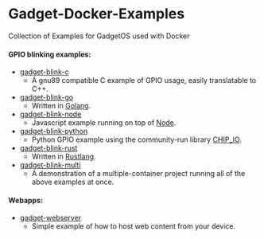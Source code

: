 # Gadget-Docker-Examples
Collection of Examples for GadgetOS used with Docker

#### GPIO blinking examples:
- [gadget-blink-c     ](https://github.com/NextThingCo/Gadget-Docker-Examples/tree/master/gadget-blink-c)
  - A gnu89 compatible C example of GPIO usage, easily translatable to C++. 
- [gadget-blink-go    ](https://github.com/NextThingCo/Gadget-Docker-Examples/tree/master/gadget-blink-go)
  - Written in [Golang](https://golang.org/).
- [gadget-blink-node  ](https://github.com/NextThingCo/Gadget-Docker-Examples/tree/master/gadget-blink-node)
  - Javascript example running on top of [Node](https://nodejs.org/).
- [gadget-blink-python](https://github.com/NextThingCo/Gadget-Docker-Examples/tree/master/gadget-blink-python)
  - Python GPIO example using the community-run library [CHIP_IO](https://github.com/xtacocorex/CHIP_IO).
- [gadget-blink-rust  ](https://github.com/NextThingCo/Gadget-Docker-Examples/tree/master/gadget-blink-rust)
  - Written in [Rustlang](https://www.rust-lang.org/en-US/).
- [gadget-blink-multi ](https://github.com/NextThingCo/Gadget-Docker-Examples/tree/master/gadget-blink-multi)
  - A demonstration of a multiple-container project running all of the above examples at once.

#### Webapps:
- [gadget-webserver   ](https://github.com/NextThingCo/Gadget-Docker-Examples/tree/master/gadget-blink-multi)
  - Simple example of how to host web content from your device.
